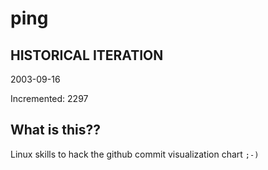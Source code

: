 # ping

## HISTORICAL ITERATION
2003-09-16

Incremented: 2297

## What is this?? 
Linux skills to hack the github commit visualization chart `;-)`
